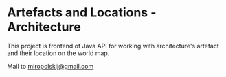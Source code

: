 # Artefacts and Locations - Architecture

This project is frontend of Java API for working with architecture's artefact and their location on the world map.

Mail to miropolskij@gmail.com